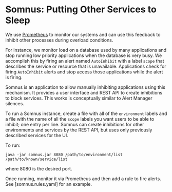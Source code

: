 # Somnus: Putting Other Services to Sleep
We use [Prometheus](http://prometheus.io) to monitor our systems and can use
this feedback to inhibit other processes during overload conditions.

For instance, we monitor load on a database used by many applications and stop
running low priority applications when the database is very busy. We accomplish
this by firing an alert named `AutoInhibit` with a label `scope` that describes
the service or resource that is unavailable. Applications check for firing
`AutoInhibit` alerts and stop access those applications while the alert is
firing.

Somnus is an application to allow manually inhibiting applications using this
mechanism. It provides a user interface and REST API to create inhibitions to
block services. This works is conceptually similar to Alert Manager silences.

To run a Somnus instance, create a file with all of the `environment` labels
and a file with the name of all the `scope` labels you want users to be able to
inhibit; one entry per line. Somnus can create inhibitions for other
environments and services by the REST API, but uses only previously described
services for the UI.

To run:

    java -jar somnus.jar 8080 /path/to/environment/list /path/to/known/service/list

where 8080 is the desired port.

Once running, monitor it via Prometheus and then add a rule to fire alerts. See
[somnus.rules.yaml] for an example.
